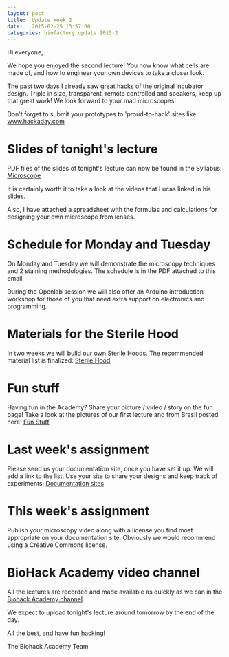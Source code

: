 ```yaml
---
layout: post
title:  Update Week 2
date:   2015-02-25 13:57:00
categories: biofactory update 2015-2
---
```

Hi everyone,

We hope you enjoyed the second lecture! You now know what cells are made of, and how to engineer your own devices to take a closer look.

The past two days I already saw great hacks of the original incubator design. Triple in size, transparent, remote controlled and speakers, keep up that great work! We look forward to your mad microscopes! 

Don't forget to submit your prototypes to 'proud-to-hack' sites like www.hackaday.com 

# Slides of tonight's lecture
PDF files of the slides of tonight's lecture can now be found in the Syllabus: 
[Microscope](http://biohackacademy.github.io/biofactory/class/2-microscope/)

It is certainly worth it to take a look at the videos that Lucas linked in his slides.

Also, I have attached a spreadsheet with the formulas and calculations for designing your own microscope from lenses.

# Schedule for Monday and Tuesday
On Monday and Tuesday we will demonstrate the microscopy techniques and 2 staining methodologies. The schedule is in the PDF attached to this email.

During the Openlab session we will also offer an Arduino introduction workshop for those of you that need extra support on electronics and programming.

# Materials for the Sterile Hood
In two weeks we will build our own Sterile Hoods. The recommended material list is finalized: [Sterile Hood](http://biohackacademy.github.io/biofactory/class/4-sterile-hood/)

# Fun stuff
Having fun in the Academy? Share your picture / video / story on the fun page! Take a look at the pictures of our first lecture and from Brasil posted here:
[Fun Stuff](http://biohackacademy.github.io/biofactory/participants/fun-stuff/)

# Last week's assignment
Please send us your documentation site, once you have set it up. We will add a link to the list. Use your site to share your designs and keep track of experiments:
[Documentation sites](http://biohackacademy.github.io/biofactory/participants/documentation/)

# This week's assignment
Publish your microscopy video along with a license you find most appropriate on your documentation site. Obviously we would recommend using a Creative Commons license.

# BioHack Academy video channel
All the lectures are recorded and made available as quickly as we can in the [Biohack Academy channel](https://vimeo.com/channels/880445).

We expect to upload tonight's lecture around tomorrow by the end of the day.

All the best, and have fun hacking!

The Biohack Academy Team